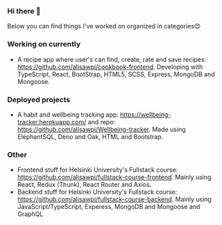 ### Hi there 👋

Below you can find things I've worked on organized in categories😊

### Working on currently
- A recipe app where user's can find, create, rate and save recipes: https://github.com/alisawpi/cookbook-frontend. 
  Developing with TypeScript, React, BootStrap, HTML5, SCSS, Express, MongoDB and Mongoose. 

### Deployed projects
- A habit and wellbeing tracking app: https://wellbeing-tracker.herokuapp.com/ and repo: https://github.com/alisawpi/Wellbeing-tracker. 
  Made using ElephantSQL, Deno and Oak, HTML and Bootstrap.

### Other
- Frontend stuff for Helsinki University's Fullstack course: https://github.com/alisawpi/fullstack-course-frontend.
  Mainly using React, Redux (Thunk), React Router and Axios.
- Backend stuff for Helsinki University's Fullstack course: https://github.com/alisawpi/fullstack-course-backend.
  Mainly using JavaScript/TypeScript, Experess, MongoDB and Mongoose and GraphQL

<!--
**alisawpi/alisawpi** is a ✨ _special_ ✨ repository because its `README.md` (this file) appears on your GitHub profile.

Here are some ideas to get you started:

- 🔭 I’m currently working on ...
- 🌱 I’m currently learning ...
- 👯 I’m looking to collaborate on ...
- 🤔 I’m looking for help with ...
- 💬 Ask me about ...
- 📫 How to reach me: ...
- 😄 Pronouns: ...
- ⚡ Fun fact: ...
-->

